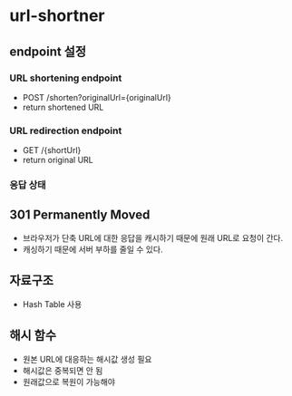 # url-shortner

## endpoint 설정
### URL shortening endpoint
- POST /shorten?originalUrl={originalUrl}
- return shortened URL

### URL redirection endpoint
- GET /{shortUrl}
- return original URL

### 응답 상태
## 301 Permanently Moved
- 브라우저가 단축 URL에 대한 응답을 캐시하기 때문에 원래 URL로 요청이 간다.
- 캐싱하기 때문에 서버 부하를 줄일 수 있다.

## 자료구조
- Hash Table 사용

## 해시 함수
- 원본 URL에 대응하는 해시값 생성 필요
- 해시값은 중복되면 안 됨
- 원래값으로 복원이 가능해야 

